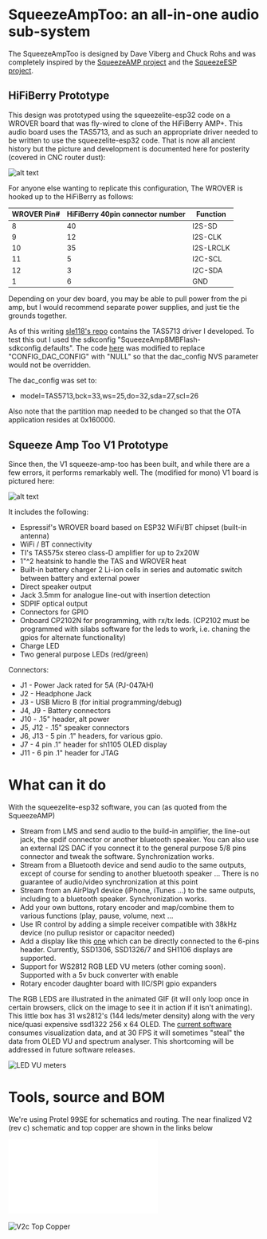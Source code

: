 # SqueezeAmpToo: an all-in-one audio sub-system

The SqueezeAmpToo is designed by Dave Viberg and Chuck Rohs and was completely inspired by the [SqueezeAMP project](https://github.com/philippe44/SqueezeAMP) and the [SqueezeESP project](https://github.com/philippe44/squeezelite-esp32).

## HiFiBerry Prototype
This design was prototyped using the squeezelite-esp32 code on a WROVER board that was fly-wired to clone of the HiFiBerry AMP+. This audio board uses the TAS5713, and as such an appropriate driver needed to be written to use the squeezelite-esp32 code. That is now all ancient history but the picture and development is documented here for posterity (covered in CNC router dust):

  ![alt text](./images/IMG_4204.png "HifiBerry with SqueezeESP")

For anyone else wanting to replicate this configuration, The WROVER is hooked up to the HiFiBerry as follows:

|WROVER Pin#|HiFiBerry 40pin connector number|Function|
|----|----|---|
|8|40|I2S-SD|
|9|12|I2S-CLK|
|10|35|I2S-LRCLK|
|11|5|I2C-SCL|
|12|3|I2C-SDA|
|1|6|GND|

Depending on your dev board, you may be able to pull power from the pi amp, but I would recommend separate power supplies, and just tie the grounds together.

As of this writing [sle118's repo](https://github.com/sle118/squeezelite-esp32/tree/c78c66faf57f0aea6eb86f7e74e01c9b28b824be) contains the TAS5713 driver I developed.
To test this out I used the sdkconfig "SqueezeAmp8MBFlash-sdkconfig.defaults". 
The code [here](https://github.com/sle118/squeezelite-esp32/blob/c78c66faf57f0aea6eb86f7e74e01c9b28b824be/components/squeezelite/output_i2s.c#L192)
was modified to replace "CONFIG_DAC_CONFIG" with "NULL"
so that the dac_config NVS parameter would not be overridden.

The dac_config was set to:
  - model=TAS5713,bck=33,ws=25,do=32,sda=27,scl=26

Also note that the partition map needed to be changed so that the OTA application resides at 0x160000.

## Squeeze Amp Too V1 Prototype
Since then, the V1 squeeze-amp-too has been built, and while there are a few errors, it performs remarkably well. The (modified for mono) V1 board is pictured here:

 ![alt text](./images/IMG_2459.png "squeeze-amp-too v1")

It includes the following:

- Espressif's WROVER board based on ESP32 WiFi/BT chipset (built-in antenna)
- WiFi / BT connectivity
- TI's TAS575x stereo class-D amplifier for up to 2x20W
- 1"^2 heatsink to handle the TAS and WROVER heat
- Built-in battery charger 2 Li-ion cells in series and automatic switch between battery and external power
- Direct speaker output
- Jack 3.5mm for analogue line-out with insertion detection
- SDPIF optical output
- Connectors for GPIO
- Onboard CP2102N for programming, with rx/tx leds. (CP2102 must be programmed with silabs software for the leds to work, i.e. chaning the gpios for alternate functionality)
- Charge LED 
- Two general purpose LEDs (red/green)

Connectors:
- J1 - Power Jack rated for 5A (PJ-047AH)
- J2 - Headphone Jack
- J3 - USB Micro B (for initial programming/debug)
- J4, J9 - Battery connectors
- J10 - .15" header, alt power
- J5, J12 - .15" speaker connectors
- J6, J13 - 5 pin .1" headers, for various gpio.
- J7 - 4 pin .1" header for sh1105 OLED display
- J11 - 6 pin .1" header for JTAG

# What can it do

With the squeezelite-esp32 software, you can (as quoted from the SqueezeAMP)

- Stream from LMS and send audio to the build-in amplifier, the line-out jack, the spdif connector or another bluetooth speaker. You can also use an external I2S DAC if you connect it to the general purpose 5/8 pins connector and tweak the software. Synchronization works.
- Stream from a Bluetooth device and send audio to the same outputs, except of course for sending to another bluetooth speaker ... There is no guarantee of audio/video synchronization at this point
- Stream from an AirPlay1 device (iPhone, iTunes ...) to the same outputs, including to a bluetooth speaker. Synchronization works.
- Add your own buttons, rotary encoder and map/combine them to various functions (play, pause, volume, next ...
- Use IR control by adding a simple receiver compatible with 38kHz device (no pullup resistor or capacitor needed)
- Add a display like this [one](https://www.buydisplay.com/i2c-blue-0-91-inch-oled-display-module-128x32-arduino-raspberry-pi) which can be directly connected to the 6-pins header. Currently, SSD1306, SSD1326/7 and SH1106 displays are supported.
- Support for WS2812 RGB LED VU meters (other coming soon). Supported with a 5v buck converter with enable
- Rotary encoder daughter board with IIC/SPI gpio expanders

The RGB LEDS are illustrated in the animated GIF (it will only loop once in certain browsers, click on the image to see it in action if it isn't animating). This little box has 31 ws2812's (144 leds/meter density) along with the very nice/quasi expensive ssd1322 256 x 64 OLED.  The
[current software](https://github.com/rochuck/squeezelite-esp32/tree/sa2_rgb_vu#rgb-vu-meters)
consumes visualization data, and at 30 FPS it will sometimes "steal" the data from OLED VU and spectrum analyser.  This shortcoming will be addressed in future software releases.

 ![LED VU meters](./images/led_vu.gif "LED VU meters")

# Tools, source and BOM

We're using Protel 99SE for schematics and routing. The near finalized V2 (rev c) schematic and top copper are shown in the links below

 ![V2c Schematic](./images/sch-v2c.pdf "V2c Schematic")

 ![V2c Top Copper](./images/top-v2c.gif "Top Coopper")



